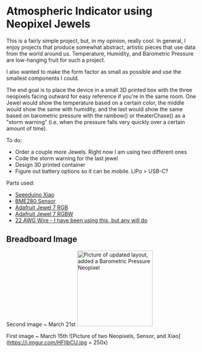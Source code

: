 # Atmospheric Indicator using Neopixel Jewels

This is a fairly simple project, but, in my opinion, really cool. In general, I enjoy projects that produce somewhat abstract, artistic pieces that use data from the world around us. Temperature, Humidity, and Barometric Pressure are low-hanging fruit for such a project. 

I also wanted to make the form factor as small as possible and use the smallest components I could.

The end goal is to place the device in a small 3D printed box with the three neopixels facing outward for easy reference if you're in the same room. One Jewel would show the temperature based on a certain color, the middle would show the same with humidity, and the last would show the same based on barometric pressure with the rainbow() or theaterChase() as a "storm warning" (i.e. when the pressure falls very quickly over a certain amount of time).

To do:
* Order a couple more Jewels. Right now I am using two different ones
* Code the storm warning for the last jewel
* Design 3D printed container
* Figure out battery options so it can be mobile. LiPo > USB-C?

Parts used:

* [Seeeduino Xiao](https://www.seeedstudio.com/Seeeduino-XIAO-Arduino-Microcontroller-SAMD21-Cortex-M0+-p-4426.html)
* [BME280 Sensor](https://www.amazon.com/gp/product/B01N47LZ4P/ref=ppx_yo_dt_b_search_asin_title?ie=UTF8&psc=1f)
* [Adafruit Jewel 7 RGB](https://www.adafruit.com/product/2226nnMaterial?hidden=yes&main_page=product_info&products_id=2226&gclid=Cj0KCQjwi7yCBhDJARIsAMWFScPwNtT3JpWPzmPmBQJgau7jMIXhg61gpJ46Kh5Rj5B9ODmnZWLjUb0aAtI8EALw_wcB)
* [Adafruit Jewel 7 RGBW](https://www.adafruit.com/product/2859)
* [22 AWG Wire - I have been using this, but any will do](https://www.amazon.com/gp/product/B07TX6BX47/ref=ppx_yo_dt_b_search_asin_title?ie=UTF8&psc=1)

## Breadboard Image
Second image ~ March 21st
<img src="https://i.imgur.com/8aFFsvk.jpg" alt="Picture of updated layout, added a Barometric Pressure Neopixel" style="width:200px;" />

First image ~ March 15th
![Picture of two Neopixels, Sensor, and Xiao](https://i.imgur.com/HFIlbCU.jpg = 250x)
